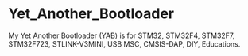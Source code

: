# Yet_Another_Bootloader
My Yet Another Bootloader (YAB) is for STM32, STM32F4, STM32F7, STM32F723, STLINK-V3MINI, USB MSC, CMSIS-DAP, DIY, Educations.
